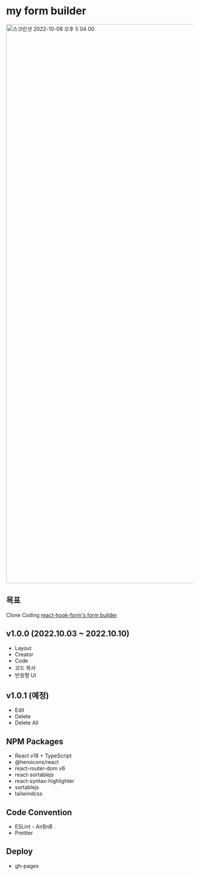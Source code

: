 # my form builder

<img width="1507" alt="스크린샷 2022-10-08 오후 5 04 00" src="https://user-images.githubusercontent.com/52883505/194697113-15580320-1989-42d8-829b-8d5c6bcedcc1.png">

## 목표

Clone Coding [react-hook-form's form builder](https://react-hook-form.com/form-builder/ 'react-hook-form form-builder')

## v1.0.0 (2022.10.03 ~ 2022.10.10)

-   Layout
-   Creator
-   Code
-   코드 복사
-   반응형 UI

## v1.0.1 (예정)

-   Edit
-   Delete
-   Delete All

## NPM Packages

-   React v18 + TypeScript
-   @heroicons/react
-   react-router-dom v6
-   react-sortablejs
-   react-syntax-highlighter
-   sortablejs
-   tailwindcss

## Code Convention

-   ESLint - AirBnB
-   Prettier

## Deploy

-   gh-pages
